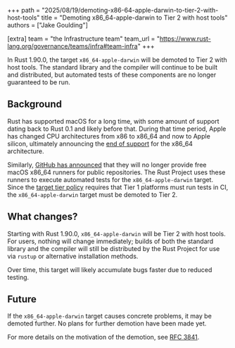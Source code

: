 +++
path = "2025/08/19/demoting-x86-64-apple-darwin-to-tier-2-with-host-tools"
title = "Demoting x86_64-apple-darwin to Tier 2 with host tools"
authors = ["Jake Goulding"]

[extra]
team = "the Infrastructure team"
team_url = "https://www.rust-lang.org/governance/teams/infra#team-infra"
+++

In Rust 1.90.0, the target `x86_64-apple-darwin` will be demoted to Tier 2 with host tools.
The standard library and the compiler will continue to be built and distributed,
but automated tests of these components are no longer guaranteed to be run.

## Background

Rust has supported macOS for a long time,
with some amount of support dating back to Rust 0.1 and likely before that.
During that time period,
Apple has changed CPU architectures from x86 to x86\_64 and now to Apple silicon,
ultimately announcing the [end of support][timeline] for the x86\_64 architecture.

Similarly,
[GitHub has announced][gha] that they will no longer provide free macOS x86\_64 runners for public repositories.
The Rust Project uses these runners to execute automated tests for the `x86_64-apple-darwin` target.
Since the [target tier policy][policy] requires that Tier 1 platforms must run tests in CI,
the `x86_64-apple-darwin` target must be demoted to Tier 2.

## What changes?

Starting with Rust 1.90.0, `x86_64-apple-darwin` will be Tier 2 with host tools.
For users,
nothing will change immediately;
builds of both the standard library and the compiler will still be distributed by the Rust Project for use via `rustup` or alternative installation methods.

Over time,
this target will likely accumulate bugs faster due to reduced testing.

## Future

If the `x86_64-apple-darwin` target causes concrete problems,
it may be demoted further.
No plans for further demotion have been made yet.

For more details on the motivation of the demotion, see [RFC 3841][].

[policy]: https://doc.rust-lang.org/stable/rustc/target-tier-policy.html
[timeline]: https://en.wikipedia.org/wiki/Mac_transition_to_Apple_silicon#Timeline
[gha]: https://github.blog/changelog/2025-07-11-upcoming-changes-to-macos-hosted-runners-macos-latest-migration-and-xcode-support-policy-updates/#macos-13-is-closing-down
[RFC 3841]: https://rust-lang.github.io/rfcs/3841-demote-x86_64-apple-darwin.html
